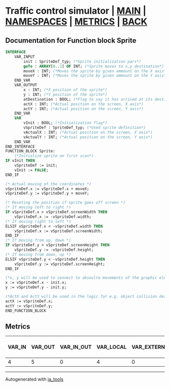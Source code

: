 # Traffic control simulator | [MAIN] | [NAMESPACES] | [METRICS] | [BACK]  

## Documentation for Function block Sprite  

```pascal
INTERFACE
    VAR_INPUT
        init : SpriteDef_typ; (*Sprite initialization pars*)
        goTo : ARRAY[0..1] OF INT; (*Sprite moves to x,y destination*)
        moveX : INT; (*Moves the sprite by given ammount on the X axis*)
        moveY : INT; (*Moves the sprite by given ammount on the Y axis*)
    END_VAR
    VAR_OUTPUT
        x : INT; (*X position of the sprite*)
        y : INT; (*Y position of the sprite*)
        atDestination : BOOL; (*Flag to say it has arrived at its destination*)
        actX : INT; (*Actual position on the screen, X axis*)
        actY : INT; (*Actual position on the screen, Y axis*)
    END_VAR
    VAR
        vInit : BOOL; (*Initialization flag*)
        vSpriteDef : SpriteDef_typ; (*Used sprite definition*)
        vActualX : INT; (*Actual position on the screen, X axis*)
        vActualY : INT; (*Actual position on the screen, Y axis*)
    END_VAR
END_INTERFACE
FUNCTION_BLOCK Sprite:
    (*Initialize sprite on first scan*)
IF vInit THEN
	vSpriteDef := init;
	vInit := FALSE;
END_IF

(* Actual moving of the coordinates *)
vSpriteDef.x := vSpriteDef.x + moveX;
vSpriteDef.y := vSpriteDef.y + moveY;

(* Reseting the position if sprite goes off screen *)
(* If moving left to right *)
IF vSpriteDef.x > vSpriteDef.screenWidth THEN
	vSpriteDef.x := -vSpriteDef.width;
(* If moving right to left *)
ELSIF vSpriteDef.x < -vSpriteDef.width THEN
	vSpriteDef.x := vSpriteDef.screenWidth;	
END_IF
(* If moving from up, down *)
IF vSpriteDef.y > vSpriteDef.screenHeight THEN
	vSpriteDef.y := -vSpriteDef.height;
(* If moving from down, up *)
ELSIF vSpriteDef.y < -vSpriteDef.height THEN
	vSpriteDef.y := vSpriteDef.screenHeight;	
END_IF

(*x, y will be used to connect to absoulte movements of the graphic element*)
x := vSpriteDef.x - init.x;
y := vSpriteDef.y - init.y;

(*ActX and ActY will be used in the logic for e.g. object collision detection*)
actX := vSpriteDef.x;
actY := vSpriteDef.y;
END_FUNCTION_BLOCK
```

## Metrics  

| VAR_IN | VAR_OUT | VAR_IN_OUT | VAR_LOCAL | VAR_EXTERNAL | VAR_TEMP | Actions | Lines of code | Maintainable size |
| ------ | ------- | ---------- | --------- | ------------ | -------- | ------- | ------------- | ----------------- |
| 4 | 5 | 0 | 4 | 0 | 0 | 0 | 33 | 55 |  

---
Autogenerated with [ia_tools](https://github.com/tkucic/ia_tools)  

[MAIN]: ../../../../index_st.md
[NAMESPACES]: ../../nsList_st.md
[METRICS]: ../../../metrics_st.md
[BACK]: ../nsMain_st.md
